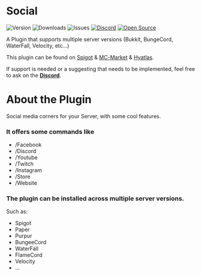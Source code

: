 # Social

![Version](https://img.shields.io/github/v/release/ExceptedPrism3/Social)
![Downloads](https://img.shields.io/github/downloads/ExceptedPrism3/Social/total)
![Issues](https://img.shields.io/github/issues/ExceptedPrism3/Social)
[![Discord](https://img.shields.io/discord/850407951629287424)](https://discord.gg/MfR5mcpVfX)
[![Open Source](https://badges.frapsoft.com/os/v1/open-source.svg?v=103)](https://opensource.org/)


A Plugin that supports multiple server versions (Bukkit, BungeCord, WaterFall, Velocity, etc...)

This plugin can be found on [Spigot](https://www.spigotmc.org/resources/logger.93562) & [MC-Market](https://www.mc-market.org/resources/20400/) & [Hyatlas](https://hyatlas.com/shop/social.28).

If support is needed or a suggesting that needs to be implemented, feel free to ask on the **[Discord](https://discord.gg/MfR5mcpVfX)**.

# About the Plugin
Social media corners for your Server, with some cool features.

### It offers some commands like

- /Facebook
- /Discord
- /Youtube
- /Twitch
- /Instagram
- /Store
- /Website

### The plugin can be installed across multiple server versions.
Such as:
- Spigot
- Paper
- Purpur
- BungeeCord
- WaterFall
- FlameCord
- Velocity
- ...


